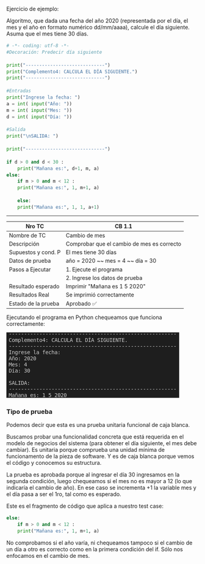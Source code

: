Ejercicio de ejemplo:

Algoritmo, que dada una fecha del año 2020 (representada por el día, el mes y el año en formato numérico dd/mm/aaaa), calcule el día siguiente. Asuma que el mes tiene 30 días.

```py
# -*- coding: utf-8 -*-
#Decoración: Predecir día siguiente

print("-----------------------------")
print("Complemento4: CALCULA EL DÍA SIGUIENTE.")
print("-----------------------------")

#Entradas
print("Ingrese la fecha: ")
a = int( input("Año: "))
m = int( input("Mes: "))
d = int( input("Día: "))

#Salida
print("\nSALIDA: ")

print("-----------------------------")

if d > 0 and d < 30 :
	print("Mañana es:", d+1, m, a)
else:
	if m > 0 and m < 12 :
	print("Mañana es:", 1, m+1, a)
	
	else:
	print("Mañana es:", 1, 1, a+1)

```


---

| Nro TC              | CB 1.1                                      |   
|---------------------|---------------------------------------------|
| Nombre de TC        | Cambio de mes                               |
| Descripción         | Comprobar que el cambio de mes es correcto  |
| Supuestos y cond. P | El mes tiene 30 días                        |
| Datos de prueba     | año = 2020 ~~ mes = 4 ~~ día = 30           |
| Pasos a Ejecutar    | 1. Ejecute el programa                      |
|                     | 2. Ingrese los datos de prueba              |
| Resultado esperado  | Imprimir "Mañana es 1 5 2020"               |
| Resultados Real     | Se imprimió correctamente                   |
| Estado de la prueba | Aprobado ✅                                 |

Ejecutando el programa en Python chequeamos que funciona correctamente:

![](./212-assets/ppt-58-qa.png)

### Tipo de prueba

Podemos decir que esta es una prueba unitaria funcional de caja blanca.

Buscamos probar una funcionalidad concreta que está requerida en el modelo de negocios del sistema (para obtener el día siguiente, el mes debe cambiar). Es unitaria porque comprueba una  unidad mínima de funcionamento de la pieza de software. Y es de caja blanca porque vemos el código y conocemos su estructura.

La prueba es aprobada porque al ingresar el día 30 ingresamos en la segunda condición, luego chequeamos si el mes no es mayor a 12 (lo que indicaría el cambio de año). En ese caso se incrementa +1 la variable mes y el día pasa a ser el 1ro, tal como es esperado. 

Este es el fragmento de código que aplica a nuestro test case:

```py
else:
	if m > 0 and m < 12 :
	print("Mañana es:", 1, m+1, a)
```

No comprobamos si el año varía, ni chequeamos tampoco si el cambio de un día a otro es correcto como en la primera condición del if. Sólo nos enfocamos en el cambio de mes.
